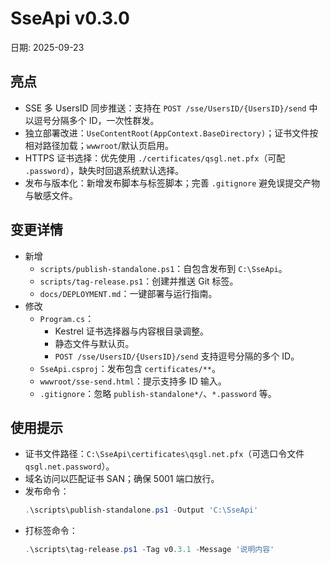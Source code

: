 # SseApi v0.3.0

日期: 2025-09-23

## 亮点
- SSE 多 UsersID 同步推送：支持在 `POST /sse/UsersID/{UsersID}/send` 中以逗号分隔多个 ID，一次性群发。
- 独立部署改进：`UseContentRoot(AppContext.BaseDirectory)`；证书文件按相对路径加载；`wwwroot`/默认页启用。
- HTTPS 证书选择：优先使用 `./certificates/qsgl.net.pfx`（可配 `.password`），缺失时回退系统默认选择。
- 发布与版本化：新增发布脚本与标签脚本；完善 `.gitignore` 避免误提交产物与敏感文件。

## 变更详情
- 新增
  - `scripts/publish-standalone.ps1`：自包含发布到 `C:\SseApi`。
  - `scripts/tag-release.ps1`：创建并推送 Git 标签。
  - `docs/DEPLOYMENT.md`：一键部署与运行指南。
- 修改
  - `Program.cs`：
    - Kestrel 证书选择器与内容根目录调整。
    - 静态文件与默认页。
    - `POST /sse/UsersID/{UsersID}/send` 支持逗号分隔的多个 ID。
  - `SseApi.csproj`：发布包含 `certificates/**`。
  - `wwwroot/sse-send.html`：提示支持多 ID 输入。
  - `.gitignore`：忽略 `publish-standalone*/`、`*.password` 等。

## 使用提示
- 证书文件路径：`C:\SseApi\certificates\qsgl.net.pfx`（可选口令文件 `qsgl.net.password`）。
- 域名访问以匹配证书 SAN；确保 5001 端口放行。
- 发布命令：
  ```powershell
  .\scripts\publish-standalone.ps1 -Output 'C:\SseApi'
  ```
- 打标签命令：
  ```powershell
  .\scripts\tag-release.ps1 -Tag v0.3.1 -Message '说明内容'
  ```
